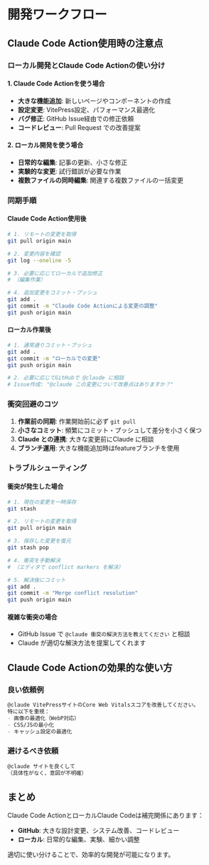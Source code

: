 # 開発ワークフロー

## Claude Code Action使用時の注意点

### ローカル開発とClaude Code Actionの使い分け

#### 1. Claude Code Actionを使う場合
- **大きな機能追加**: 新しいページやコンポーネントの作成
- **設定変更**: VitePress設定、パフォーマンス最適化
- **バグ修正**: GitHub Issue経由での修正依頼
- **コードレビュー**: Pull Request での改善提案

#### 2. ローカル開発を使う場合  
- **日常的な編集**: 記事の更新、小さな修正
- **実験的な変更**: 試行錯誤が必要な作業
- **複数ファイルの同時編集**: 関連する複数ファイルの一括変更

### 同期手順

#### Claude Code Action使用後
```bash
# 1. リモートの変更を取得
git pull origin main

# 2. 変更内容を確認
git log --oneline -5

# 3. 必要に応じてローカルで追加修正
# （編集作業）

# 4. 追加変更をコミット・プッシュ
git add .
git commit -m "Claude Code Actionによる変更の調整"
git push origin main
```

#### ローカル作業後
```bash
# 1. 通常通りコミット・プッシュ
git add .
git commit -m "ローカルでの変更"
git push origin main

# 2. 必要に応じてGitHubで @claude に相談
# Issue作成: "@claude この変更について改善点はありますか？"
```

### 衝突回避のコツ

1. **作業前の同期**: 作業開始前に必ず `git pull`
2. **小さなコミット**: 頻繁にコミット・プッシュして差分を小さく保つ
3. **Claude との連携**: 大きな変更前にClaude に相談
4. **ブランチ運用**: 大きな機能追加時はfeatureブランチを使用

### トラブルシューティング

#### 衝突が発生した場合
```bash
# 1. 現在の変更を一時保存
git stash

# 2. リモートの変更を取得
git pull origin main

# 3. 保存した変更を復元
git stash pop

# 4. 衝突を手動解決
# （エディタで conflict markers を解決）

# 5. 解決後にコミット
git add .
git commit -m "Merge conflict resolution"
git push origin main
```

#### 複雑な衝突の場合
- GitHub Issue で `@claude 衝突の解決方法を教えてください` と相談
- Claude が適切な解決方法を提案してくれます

## Claude Code Actionの効果的な使い方

### 良い依頼例
```markdown
@claude VitePressサイトのCore Web Vitalsスコアを改善してください。
特に以下を重視：
- 画像の最適化（WebP対応）
- CSS/JSの最小化
- キャッシュ設定の最適化
```

### 避けるべき依頼
```markdown
@claude サイトを良くして
（具体性がなく、意図が不明確）
```

## まとめ

Claude Code ActionとローカルClaude Codeは補完関係にあります：
- **GitHub**: 大きな設計変更、システム改善、コードレビュー
- **ローカル**: 日常的な編集、実験、細かい調整

適切に使い分けることで、効率的な開発が可能になります。